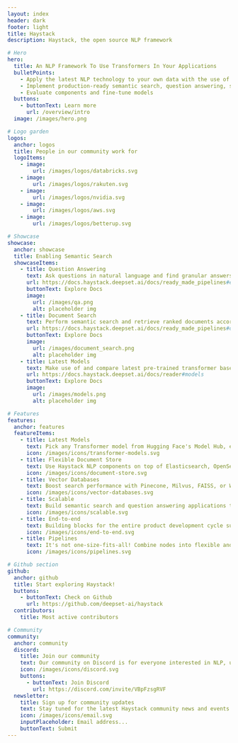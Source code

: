 ```yaml
---
layout: index
header: dark
footer: light
title: Haystack
description: Haystack, the open source NLP framework

# Hero
hero:
  title: An NLP Framework To Use Transformers In Your Applications
  bulletPoints:
    - Apply the latest NLP technology to your own data with the use of Haystack's pipeline architecture
    - Implement production-ready semantic search, question answering, summarization and document ranking for a wide range of NLP applications
    - Evaluate components and fine-tune models
  buttons:
    - buttonText: Learn more
      url: /overview/intro
  image: /images/hero.png

# Logo garden
logos:
  anchor: logos
  title: People in our community work for
  logoItems:
    - image:
        url: /images/logos/databricks.svg
    - image:
        url: /images/logos/rakuten.svg
    - image:
        url: /images/logos/nvidia.svg
    - image:
        url: /images/logos/aws.svg
    - image:
        url: /images/logos/betterup.svg

# Showcase
showcase:
  anchor: showcase
  title: Enabling Semantic Search
  showcaseItems:
    - title: Question Answering
      text: Ask questions in natural language and find granular answers in your documents using the latest QA models with the help of Haystack pipelines.
      url: https://docs.haystack.deepset.ai/docs/ready_made_pipelines#extractiveqapipeline
      buttonText: Explore Docs
      image:
        url: /images/qa.png
        alt: placeholder img
    - title: Document Search
      text: Perform semantic search and retrieve ranked documents according to meaning, not just keywords!
      url: https://docs.haystack.deepset.ai/docs/ready_made_pipelines#documentsearchpipeline
      buttonText: Explore Docs
      image:
        url: /images/document_search.png
        alt: placeholder img
    - title: Latest Models
      text: Make use of and compare latest pre-trained transformer based language models like OpenAI’s GPT-3, BERT, RoBERTa, DPR and more.
      url: https://docs.haystack.deepset.ai/docs/reader#models
      buttonText: Explore Docs
      image:
        url: /images/models.png
        alt: placeholder img

# Features
features:
  anchor: features
  featureItems:
    - title: Latest Models
      text: Pick any Transformer model from Hugging Face's Model Hub, experiment, find the one that works.
      icon: /images/icons/transformer-models.svg
    - title: Flexible Document Store
      text: Use Haystack NLP components on top of Elasticsearch, OpenSearch, or plain SQL.
      icon: /images/icons/document-store.svg
    - title: Vector Databases
      text: Boost search performance with Pinecone, Milvus, FAISS, or Weaviate vector databases, and dense passage retrieval.
      icon: /images/icons/vector-databases.svg
    - title: Scalable
      text: Build semantic search and question answering applications that can scale to millions of documents.
      icon: /images/icons/scalable.svg
    - title: End-to-end
      text: Building blocks for the entire product development cycle such as file converters, indexing functions, models, labeling tools, domain adaptation modules, and REST API.
      icon: /images/icons/end-to-end.svg
    - title: Pipelines
      text: It's not one-size-fits-all! Combine nodes into flexible and scalable pipelines and launch powerful natural language processing systems.
      icon: /images/icons/pipelines.svg

# Github section
github:
  anchor: github
  title: Start exploring Haystack!
  buttons:
    - buttonText: Check on Github
      url: https://github.com/deepset-ai/haystack
  contributors:
    title: Most active contributors

# Community
community:
  anchor: community
  discord:
    title: Join our community
    text: Our community on Discord is for everyone interested in NLP, using Haystack or even just getting started!
    icon: /images/icons/discord.svg
    buttons:
      - buttonText: Join Discord
        url: https://discord.com/invite/VBpFzsgRVF
  newsletter:
    title: Sign up for community updates
    text: Stay tuned for the latest Haystack community news and events.
    icon: /images/icons/email.svg
    inputPlaceholder: Email address...
    buttonText: Submit
---
```

